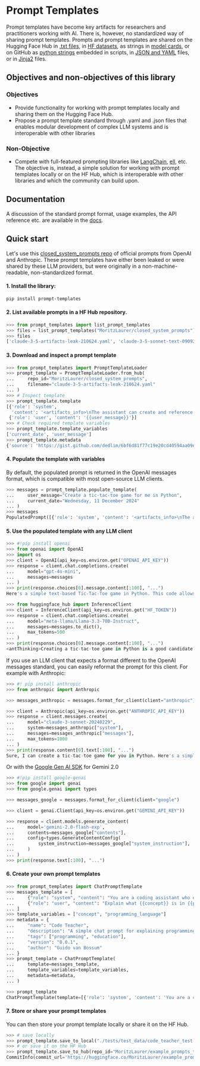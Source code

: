 # Prompt Templates

Prompt templates have become key artifacts for researchers and practitioners working with AI. There is, however, no standardized way of sharing prompt templates. Prompts and prompt templates are shared on the Hugging Face Hub in [.txt files](https://huggingface.co/HuggingFaceFW/fineweb-edu-classifier/blob/main/utils/prompt.txt), in [HF datasets](https://huggingface.co/datasets/fka/awesome-chatgpt-prompts), as strings in [model cards](https://huggingface.co/OpenGVLab/InternVL2-8B#grounding-benchmarks), or on GitHub as [python strings](https://github.com/huggingface/cosmopedia/tree/main/prompts) embedded in scripts, in [JSON and YAML](https://github.com/hwchase17/langchain-hub/blob/master/prompts/README.md) files, or in [Jinja2](https://github.com/argilla-io/distilabel/tree/main/src/distilabel/steps/tasks/templates) files.



## Objectives and non-objectives of this library
### Objectives
- Provide functionality for working with prompt templates locally and sharing them on the Hugging Face Hub. 
- Propose a prompt template standard through .yaml and .json files that enables modular development of complex LLM systems and is interoperable with other libraries
### Non-Objective 
- Compete with full-featured prompting libraries like [LangChain](https://github.com/langchain-ai/langchain), [ell](https://docs.ell.so/reference/index.html), etc. The objective is, instead, a simple solution for working with prompt templates locally or on the HF Hub, which is interoperable with other libraries and which the community can build upon.


## Documentation

A discussion of the standard prompt format, usage examples, the API reference etc. are available in the [docs](https://moritzlaurer.github.io/prompt_templates/).


## Quick start

Let's use this [closed_system_prompts repo](https://huggingface.co/MoritzLaurer/closed_system_prompts) of official prompts from OpenAI and Anthropic. These prompt templates have either been leaked or were shared by these LLM providers, but were originally in a non-machine-readable, non-standardized format.


#### 1. Install the library:

```bash
pip install prompt-templates
```


#### 2. List available prompts in a HF Hub repository. 

```python
>>> from prompt_templates import list_prompt_templates
>>> files = list_prompt_templates("MoritzLaurer/closed_system_prompts")
>>> files
['claude-3-5-artifacts-leak-210624.yaml', 'claude-3-5-sonnet-text-090924.yaml', 'claude-3-5-sonnet-text-image-090924.yaml', 'openai-metaprompt-audio.yaml', 'openai-metaprompt-text.yaml']
```

#### 3. Download and inspect a prompt template

```python
>>> from prompt_templates import PromptTemplateLoader
>>> prompt_template = PromptTemplateLoader.from_hub(
...     repo_id="MoritzLaurer/closed_system_prompts",
...     filename="claude-3-5-artifacts-leak-210624.yaml"
... )
>>> # Inspect template
>>> prompt_template.template
[{'role': 'system',
  'content': '<artifacts_info>\nThe assistant can create and reference artifacts ...'},
 {'role': 'user', 'content': '{{user_message}}'}]
>>> # Check required template variables
>>> prompt_template.template_variables
['current_date', 'user_message']
>>> prompt_template.metadata
{'source': 'https://gist.github.com/dedlim/6bf6d81f77c19e20cd40594aa09e3ecd'}
```


#### 4. Populate the template with variables
By default, the populated prompt is returned in the OpenAI messages format, which is compatible with most open-source LLM clients.

```python
>>> messages = prompt_template.populate_template(
...     user_message="Create a tic-tac-toe game for me in Python",
...     current_date="Wednesday, 11 December 2024"
... )
>>> messages
PopulatedPrompt([{'role': 'system', 'content': '<artifacts_info>\nThe assistant can create and reference artifacts during conversations. Artifacts are ...'}, {'role': 'user', 'content': 'Create a tic-tac-toe game for me in Python'}])
```

#### 5. Use the populated template with any LLM client

```python
>>> #!pip install openai
>>> from openai import OpenAI
>>> import os
>>> client = OpenAI(api_key=os.environ.get("OPENAI_API_KEY"))
>>> response = client.chat.completions.create(
...     model="gpt-4o-mini",
...     messages=messages
... )
>>> print(response.choices[0].message.content[:100], "...")
Here's a simple text-based Tic-Tac-Toe game in Python. This code allows two players to take turns pl ...
```

```python
>>> from huggingface_hub import InferenceClient
>>> client = InferenceClient(api_key=os.environ.get("HF_TOKEN"))
>>> response = client.chat.completions.create(
...     model="meta-llama/Llama-3.3-70B-Instruct", 
...     messages=messages.to_dict(),
...     max_tokens=500
... )
>>> print(response.choices[0].message.content[:100], "...")
<antThinking>Creating a tic-tac-toe game in Python is a good candidate for an artifact. It's a self- ...
```

If you use an LLM client that expects a format different to the OpenAI messages standard, you can easily reformat the prompt for this client. For example with Anthropic:

```python
>>> #! pip install anthropic
>>> from anthropic import Anthropic

>>> messages_anthropic = messages.format_for_client(client="anthropic")

>>> client = Anthropic(api_key=os.environ.get("ANTHROPIC_API_KEY"))
>>> response = client.messages.create(
...     model="claude-3-sonnet-20240229",
...     system=messages_anthropic["system"],
...     messages=messages_anthropic["messages"],
...     max_tokens=1000
... )
>>> print(response.content[0].text[:100], "...")
Sure, I can create a tic-tac-toe game for you in Python. Here's a simple implementation: ...
```

Or with the [Google Gen AI SDK](https://github.com/googleapis/python-genai) for Gemini 2.0

```python
>>> #!pip install google-genai
>>> from google import genai
>>> from google.genai import types

>>> messages_google = messages.format_for_client(client="google")

>>> client = genai.Client(api_key=os.environ.get("GEMINI_API_KEY"))

>>> response = client.models.generate_content(
...     model='gemini-2.0-flash-exp',
...     contents=messages_google["contents"],
...     config=types.GenerateContentConfig(
...         system_instruction=messages_google["system_instruction"],
...     )
... )
>>> print(response.text[:100], "...")
```

#### 6. Create your own prompt templates

```python
>>> from prompt_templates import ChatPromptTemplate
>>> messages_template = [
...     {"role": "system", "content": "You are a coding assistant who explains concepts clearly and provides short examples."},
...     {"role": "user", "content": "Explain what {{concept}} is in {{programming_language}}."}
... ]
>>> template_variables = ["concept", "programming_language"]
>>> metadata = {
...     "name": "Code Teacher",
...     "description": "A simple chat prompt for explaining programming concepts with examples",
...     "tags": ["programming", "education"],
...     "version": "0.0.1",
...     "author": "Guido van Bossum"
... }
>>> prompt_template = ChatPromptTemplate(
...     template=messages_template,
...     template_variables=template_variables,
...     metadata=metadata,
... )

>>> prompt_template
ChatPromptTemplate(template=[{'role': 'system', 'content': 'You are a coding a..., template_variables=['concept', 'programming_language'], metadata={'name': 'Code Teacher', 'description': 'A simple ..., client_parameters={}, custom_data={}, populator_type='double_brace', populator=<prompt_templates.prompt_templates.DoubleBracePopu...)
```

#### 7. Store or share your prompt templates
You can then store your prompt template locally or share it on the HF Hub.

```python
>>> # save locally
>>> prompt_template.save_to_local("./tests/test_data/code_teacher_test.yaml")
>>> # or save it on the HF Hub
>>> prompt_template.save_to_hub(repo_id="MoritzLaurer/example_prompts_test", filename="code_teacher_test.yaml", create_repo=True)
CommitInfo(commit_url='https://huggingface.co/MoritzLaurer/example_prompts_test/commit/4cefd2c94f684f9bf419382f96b36692cd175e84', commit_message='Upload prompt template code_teacher_test.yaml', commit_description='', oid='4cefd2c94f684f9bf419382f96b36692cd175e84', pr_url=None, repo_url=RepoUrl('https://huggingface.co/MoritzLaurer/example_prompts_test', endpoint='https://huggingface.co', repo_type='dataset', repo_id='MoritzLaurer/example_prompts_test'), pr_revision=None, pr_num=None)
```

